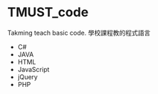 # TMUST_code
Takming teach basic code.
學校課程教的程式語言

* C#
* JAVA
* HTML
* JavaScript
* jQuery
* PHP


